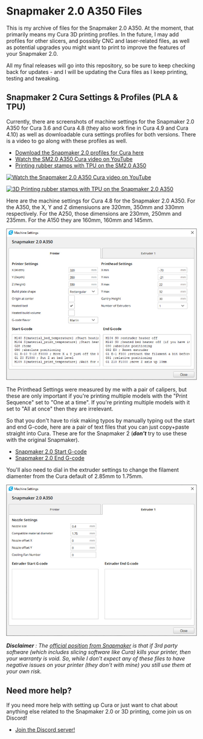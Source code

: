 # Snapmaker 2.0 A350 Files

This is my archive of files for the Snapmaker 2.0 A350. At the moment, that primarily means my Cura 3D printing profiles. In the future, I may add profiles for other slicers, and possibly CNC and laser-related files, as well as potential upgrades you might want to print to improve the features of your Snapmaker 2.0.

All my final releases will go into this repository, so be sure to keep checking back for updates - and I will be updating the Cura files as I keep printing, testing and tweaking.

## Snapmaker 2 Cura Settings & Profiles (PLA & TPU)

Currently, there are screenshots of machine settings for the Snapmaker 2.0 A350 for Cura 3.6 and Cura 4.8 (they also work fine in Cura 4.9 and Cura 4.10) as well as downloadable cura settings profiles for both versions. There is a video to go along with these profiles as well.

- [Download the Snapmaker 2.0 profiles for Cura here](https://github.com/Kaouthia/Snapmaker-2/archive/main.zip)
- [Watch the SM2.0 A350 Cura video on YouTube](https://youtu.be/aLY85usal60)
- [Printing rubber stamps with TPU on the SM2.0 A350](https://youtu.be/Qd9igBEgmPY)

[![Watch the Snapmaker 2.0 A350 Cura video on YouTube](http://www.johnaldred.com/wp-content/uploads/2021/01/snapmaker2-cura-play_button.jpg)](https://youtu.be/aLY85usal60)

[![3D Printing rubber stamps with TPU on the Snapmaker 2.0 A350](http://www.johnaldred.com/wp-content/uploads/2021/03/snapmaker2-cura-tpu-play_button.jpg)](https://youtu.be/Qd9igBEgmPY)

Here are the machine settings for Cura 4.8 for the Snapmaker 2.0 A350. For the A350, the X, Y and Z dimensiuons are 320mm, 350mm and 330mm respectively. For the A250, those dimensions are 230mm, 250mm and 235mm. For the A150 they are 160mm, 160mm and 145mm.

![Snapmaker 2.0 A350 Settings](https://github.com/Kaouthia/Snapmaker-2/blob/main/Cura%20Profiles/Cura%204.8.x%20Profiles/machine-settings.jpg?raw=true)

The Printhead Settings were measured by me with a pair of calipers, but these are only important if you're printing multiple models with the "Print Sequence" set to "One at a time". If you're printing multiple models with it set to "All at once" then they are irrelevant. 

So that you don't have to risk making typos by manually typing out the start and end G-code, here are a pair of text files that you can just copy+paste straight into Cura. These are for the Snapmaker 2 (***don't*** try to use these with the original Snapmaker).

- [Snapmaker 2.0 Start G-code](https://github.com/Kaouthia/Snapmaker-2/blob/main/Cura%20Profiles/start-g-code.txt)
- [Snapmaker 2.0 End G-code](https://github.com/Kaouthia/Snapmaker-2/blob/main/Cura%20Profiles/end-g-code.txt)

You'll also need to dial in the extruder settings to change the filament diamenter from the Cura default of 2.85mm to 1.75mm.

![Snapmaker 2.0 A350 Extruder Settings](https://github.com/Kaouthia/Snapmaker-2/blob/main/Cura%20Profiles/Cura%204.8.x%20Profiles/extruder-settings.jpg?raw=true)

***Disclaimer** : The [official position from Snapmaker](https://support.snapmaker.com/hc/en-us/articles/360044341034-What-is-the-recommended-3D-printing-settings-in-Cura-or-Simplify3D-for-Snapmaker-2-0-) is that if 3rd party software (which includes slicing software like Cura) kills your printer, then your warranty is void. So, while I don't expect any of these files to have negative issues on your printer (they don't with mine) you still use them at your own risk.*

## Need more help?

If you need more help with setting up Cura or just want to chat about anything else related to the Snapmaker 2.0 or 3D printing, come join us on Discord!

- [Join the Discord server!](http://johnaldred.com/discord)
